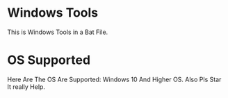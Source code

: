 # Windows Tools
This is Windows Tools in a Bat File.
# OS Supported
Here Are The OS Are Supported:
Windows 10 And Higher OS. 
Also Pls Star It really Help. 
